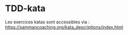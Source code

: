 # TDD-kata

Les exercices katas sont accessibles via : https://sammancoaching.org/kata_descriptions/index.html